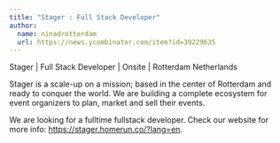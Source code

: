 ```yaml
---
title: "Stager : Full Stack Developer"
author:
  name: ninadrotterdam
  url: https://news.ycombinator.com/item?id=39229635
---
```

Stager | Full Stack Developer | Onsite | Rotterdam Netherlands

Stager is a scale-up on a mission; based in the center of Rotterdam and ready to conquer the world. We are building a complete ecosystem for event organizers to plan, market and sell their events.

We are looking for a fulltime fullstack developer. Check our website for more info: <a href="https:&#x2F;&#x2F;stager.homerun.co&#x2F;?lang=en" rel="nofollow">https:&#x2F;&#x2F;stager.homerun.co&#x2F;?lang=en</a>.

